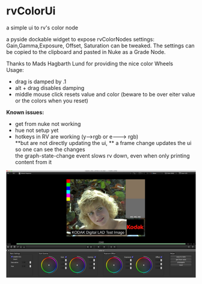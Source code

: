 # rvColorUi
a simple ui to rv's color node

a pyside dockable widget to expose rvColorNodes settings:
Gain,Gamma,Exposure, Offset, Saturation can be tweaked.
The settings can be copied to the clipboard and pasted in Nuke as a Grade Node.

Thanks to Mads Hagbarth Lund for providing the nice color Wheels  
Usage:  
- drag is damped by .1 
- alt + drag disables damping
- middle mouse click resets value and color (beware to be over eiter value or the colors when you reset)

**Known issues:**  
- get from nuke not working
- hue not setup yet
- hotkeys in RV are working (y-->rgb or e---> rgb)  
**but are not directly updating the ui,  **
a frame change updates the ui so one can see the changes  
the graph-state-change event slows rv down, even when only printing content from it  


![image showcase](/docs/rvColorUi.jpg?raw=true "ColorUi")